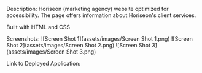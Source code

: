 Description: Horiseon (marketing agency) website optimized for accessibility. The page offers information about Horiseon's client services. 

Built with HTML and CSS

Screenshots: 
![Screen Shot 1](assets/images/Screen Shot 1.png)
![Screen Shot 2](assets/images/Screen Shot 2.png)
![Screen Shot 3](assets/images/Screen Shot 3.png)

Link to Deployed Application: 